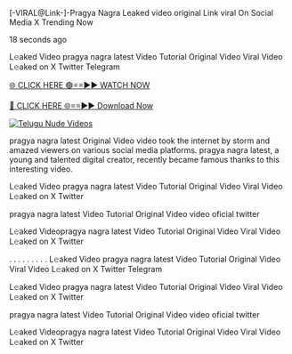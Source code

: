 [-VIRAL@Link-]-Pragya Nagra Leaked video original Link viral On Social Media X Trending Now

18 seconds ago

L𝚎aked Video pragya nagra latest Video Tutorial Original Video Viral Video L𝚎aked on X Twitter Telegram

[🌐 CLICK HERE 🟢==►► WATCH NOW](https://macqueen-enjoy-your-night.blogspot.com/2024/12/github.html)

[🔴 CLICK HERE 🌐==►► Download Now](https://macqueen-enjoy-your-night.blogspot.com/2024/12/github.html)

[![Telugu Nude Videos](https://i.imgur.com/dJHk4Zq.gif)](https://macqueen-enjoy-your-night.blogspot.com/2024/12/github.html)

pragya nagra latest Original Video video took the internet by storm and amazed viewers on various social media platforms. pragya nagra latest, a young and talented digital creator, recently became famous thanks to this interesting video.

L𝚎aked Video pragya nagra latest Video Tutorial Original Video Viral Video L𝚎aked on X Twitter

pragya nagra latest Video Tutorial Original Video video oficial twitter

L𝚎aked Videopragya nagra latest Video Tutorial Original Video Viral Video L𝚎aked on X Twitter

. . . . . . . . . L𝚎aked Video pragya nagra latest Video Tutorial Original Video Viral Video L𝚎aked on X Twitter Telegram

L𝚎aked Video pragya nagra latest Video Tutorial Original Video Viral Video L𝚎aked on X Twitter

pragya nagra latest Video Tutorial Original Video video oficial twitter

L𝚎aked Videopragya nagra latest Video Tutorial Original Video Viral Video L𝚎aked on X Twitter